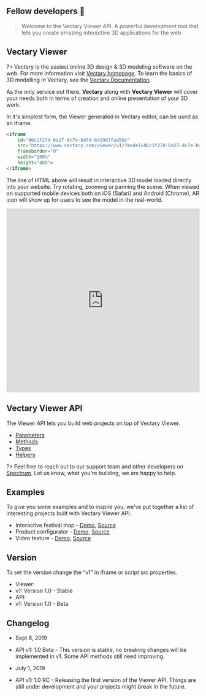 ## Fellow developers &#128406;

> Welcome to the Vectary Viewer API. A powerful development tool that lets you create amazing interactive 3D applications for the web.

## Vectary Viewer

?> Vectary is the easiest online 3D design & 3D modeling software on the web. For more information visit [Vectary homepage](https://www.vectary.com). To learn the basics of 3D modelling in Vectary, see the [Vectary Documentation](https://www.vectary.com/docs/).

As the only service out there, **Vectary** along with **Vectary Viewer** will cover your needs both in terms of creation and online presentation of your 3D work.

In it's simplest form, the Viewer generated in Vectary editor, can be used as an iframe.

```html
<iframe 
    id="d6c1f27d-6a27-4c7e-bd7d-bd19d7faa56c" 
    src="https://www.vectary.com/viewer/v1/?model=d6c1f27d-6a27-4c7e-bd7d-bd19d7faa56c&turntable=-2" 
    frameborder="0" 
    width="100%" 
    height="480">
</iframe>
```
The line of HTML above will result in interactive 3D model loaded directly into your website. Try rotating, zooming or panning the scene. When viewed on supported mobile devices both on iOS (Safari) and Android (Chrome), AR icon will show up for users to see the model in the real-world.

<iframe id="d6c1f27d-6a27-4c7e-bd7d-bd19d7faa56c" src="https://www.vectary.com/viewer/v1/?model=d6c1f27d-6a27-4c7e-bd7d-bd19d7faa56c&turntable=-2" frameborder="0" width="100%" height="480"></iframe>

## Vectary Viewer API

The Viewer API lets you build web projects on top of Vectary Viewer. 

+ [Parameters](/parameters)
+ [Methods](/methods)
+ [Types](/types)
+ [Helpers](/helpers)


?> Feel free to reach out to our support team and other developers on [Spectrum](https://spectrum.chat/vectary). Let us know, what you're building, we are happy to help.

## Examples

To give you some examples and to inspire you, we’ve put together a list of interesting projects built with Vectary Viewer API.

- Interactive festival map - [Demo](https://vectary-grape19.now.sh), [Source](https://github.com/vectary/grape-festival-map)
- Product configurator - [Demo](https://pocsports-demo.vectary.now.sh/), [Source](https://github.com/vectary/pocsports-demo)
- Video texture - [Demo](https://lyft-demo.vectary.now.sh/), [Source](https://github.com/vectary/lyft-demo)

## Version

To set the version change the “v1” in iframe or script src properties.

- Viewer:
 - v1: Version 1.0 - Stable
- API:
 - v1: Version 1.0 - Beta

## Changelog

- Sept 6, 2019
 - API v1: 1.0 Beta - This version is stable, no breaking changes will be implemented in v1. Some API methods still need improving.

- July 1, 2019
 - API v1: 1.0 RC - Releasing the first version of the Viewer API. Things are still under development and your projects might break in the future.
